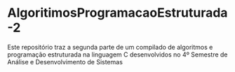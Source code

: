 # AlgoritimosProgramacaoEstruturada-2
Este repositório traz a segunda parte de um compilado de algoritmos e programação estruturada na linguagem C desenvolvidos no 4º Semestre de Análise e Desenvolvimento de Sistemas
